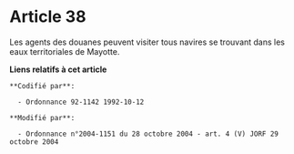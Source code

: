 # Article 38

Les agents des douanes peuvent visiter tous navires se trouvant dans les eaux territoriales de Mayotte.

**Liens relatifs à cet article**

	**Codifié par**:

	  - Ordonnance 92-1142 1992-10-12

	**Modifié par**:

	  - Ordonnance n°2004-1151 du 28 octobre 2004 - art. 4 (V) JORF 29 octobre 2004
